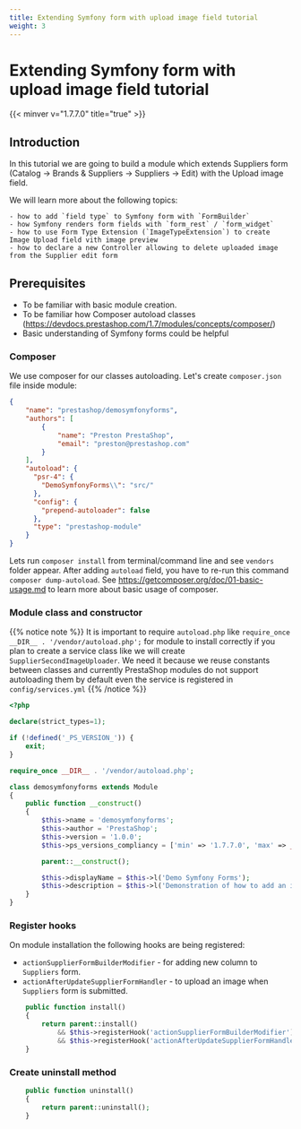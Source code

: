 ```yaml
---
title: Extending Symfony form with upload image field tutorial
weight: 3
---
```


# Extending Symfony form with upload image field tutorial
{{< minver v="1.7.7.0" title="true" >}}

## Introduction

In this tutorial we are going to build a module which extends Suppliers form 
(Catalog -> Brands & Suppliers -> Suppliers -> Edit) with the Upload image field.

We will learn more about the following topics:

    - how to add `field type` to Symfony form with `FormBuilder`
    - how Symfony renders form fields with `form_rest` / `form_widget`
    - how to use Form Type Extension (`ImageTypeExtension`) to create Image Upload field vith image preview
    - how to declare a new Controller allowing to delete uploaded image from the Supplier edit form

## Prerequisites

- To be familiar with basic module creation.
- To be familiar how Composer autoload classes (https://devdocs.prestashop.com/1.7/modules/concepts/composer/)
- Basic understanding of Symfony forms could be helpful

### Composer

We use composer for our classes autoloading. Let's create `composer.json` file inside module:

```.json
{
    "name": "prestashop/demosymfonyforms",
    "authors": [
        {
            "name": "Preston PrestaShop",
            "email": "preston@prestashop.com"
        }
    ],
    "autoload": {
      "psr-4": {
        "DemoSymfonyForms\\": "src/"
      },
      "config": {
        "prepend-autoloader": false
      },
      "type": "prestashop-module"
    }
}
```

Lets run `composer install` from terminal/command line and see `vendors` folder appear. 
After adding `autoload` field, you have to re-run this command `composer dump-autoload`.
See https://getcomposer.org/doc/01-basic-usage.md to learn more about basic usage of composer.

### Module class and constructor

{{% notice note %}}
It is important to require `autoload.php` like `require_once __DIR__ . '/vendor/autoload.php';` 
for module to install correctly if you plan to create a service class like we will create `SupplierSecondImageUploader`. 
We need it because we reuse constants between classes and currently PrestaShop modules do not support autoloading
 them by default even the service is registered in `config/services.yml`
{{% /notice %}}

```php
<?php

declare(strict_types=1);

if (!defined('_PS_VERSION_')) {
    exit;
}

require_once __DIR__ . '/vendor/autoload.php';

class demosymfonyforms extends Module
{
    public function __construct()
    {
        $this->name = 'demosymfonyforms';
        $this->author = 'PrestaShop';
        $this->version = '1.0.0';
        $this->ps_versions_compliancy = ['min' => '1.7.7.0', 'max' => _PS_VERSION_];

        parent::__construct();

        $this->displayName = $this->l('Demo Symfony Forms');
        $this->description = $this->l('Demonstration of how to add an image upload field inside the Symfony form');
    }
}
```

### Register hooks

On module installation the following hooks are being registered:

- `actionSupplierFormBuilderModifier` - for adding new  column to `Suppliers` form.
- `actionAfterUpdateSupplierFormHandler` - to upload an image when `Suppliers` form is submitted.

```php
    public function install()
    {
        return parent::install()
            && $this->registerHook('actionSupplierFormBuilderModifier')
            && $this->registerHook('actionAfterUpdateSupplierFormHandler');
    }
```

### Create uninstall method

```php
    public function uninstall()
    {
        return parent::uninstall();
    }
``` 
